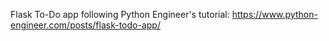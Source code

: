 Flask To-Do app following Python Engineer's tutorial: https://www.python-engineer.com/posts/flask-todo-app/
